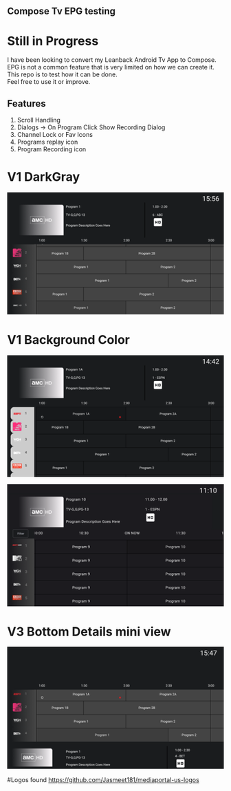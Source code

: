 ## Compose Tv EPG testing
# Still in Progress

I have been looking to convert my Leanback Android Tv App to Compose.\
EPG is not a common feature that is very limited on how we can create it.\
This repo is to test how it can be done.\
Feel free to use it or improve.


## Features
1. Scroll Handling
2. Dialogs -> On Program Click Show Recording Dialog
3. Channel Lock or Fav Icons
4. Programs replay icon
5. Program Recording icon
  
# V1 DarkGray

![screenshot](first_look_v1.png)

# V1 Background Color

![screenshot](first_look.png)

![screenshot](v1_filter_ui_changes.png)

# V3 Bottom Details mini view

![screenshot](first_look_v2_style.png)

#Logos found https://github.com/Jasmeet181/mediaportal-us-logos